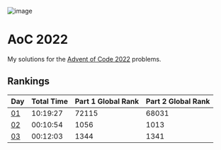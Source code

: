 ![image](https://user-images.githubusercontent.com/9584084/144176282-713b97b3-43b9-4f03-9e94-8c18528f0072.png)

# AoC 2022
My solutions for the [Advent of Code 2022](https://adventofcode.com/2022/) problems.

## Rankings
| Day          | Total Time | Part 1 Global Rank | Part 2 Global Rank |
| ------------ | ---------- | ------------------ | ------------------ |
| [01](day01/) | 10:19:27   | 72115              | 68031              |
| [02](day02/) | 00:10:54   | 1056               | 1013               |
| [03](day03/) | 00:12:03   | 1344               | 1341               |
